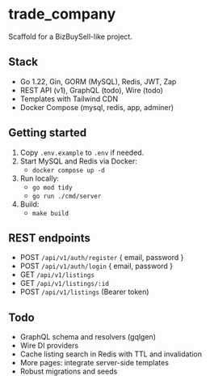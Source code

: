 # trade_company

Scaffold for a BizBuySell-like project.

## Stack
- Go 1.22, Gin, GORM (MySQL), Redis, JWT, Zap
- REST API (v1), GraphQL (todo), Wire (todo)
- Templates with Tailwind CDN
- Docker Compose (mysql, redis, app, adminer)

## Getting started
1. Copy `.env.example` to `.env` if needed.
2. Start MySQL and Redis via Docker:
   - `docker compose up -d`
3. Run locally:
   - `go mod tidy`
   - `go run ./cmd/server`
4. Build:
   - `make build`

## REST endpoints
- POST `/api/v1/auth/register` { email, password }
- POST `/api/v1/auth/login` { email, password }
- GET `/api/v1/listings`
- GET `/api/v1/listings/:id`
- POST `/api/v1/listings` (Bearer token)

## Todo
- GraphQL schema and resolvers (gqlgen)
- Wire DI providers
- Cache listing search in Redis with TTL and invalidation
- More pages: integrate server-side templates
- Robust migrations and seeds
